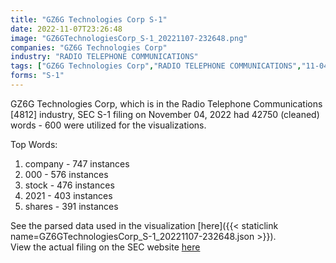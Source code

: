 ```yaml
---
title: "GZ6G Technologies Corp S-1"
date: 2022-11-07T23:26:48
image: "GZ6GTechnologiesCorp_S-1_20221107-232648.png"
companies: "GZ6G Technologies Corp"
industry: "RADIO TELEPHONE COMMUNICATIONS"
tags: ["GZ6G Technologies Corp","RADIO TELEPHONE COMMUNICATIONS","11-04-2022","S-1"]
forms: "S-1"
---
```

GZ6G Technologies Corp, which is in the Radio Telephone Communications [4812] industry, SEC S-1 filing on November 04, 2022 had 42750 (cleaned) words - 600 were utilized for the visualizations.

Top Words:
1. company - 747 instances
2. 000 - 576 instances
3. stock - 476 instances
4. 2021 - 403 instances
5. shares - 391 instances


See the parsed data used in the visualization [here]({{< staticlink name=GZ6GTechnologiesCorp_S-1_20221107-232648.json >}}).  
View the actual filing on the SEC website [here](https://www.sec.gov/Archives/edgar/data/1286648/0001903596-22-000721.txt)